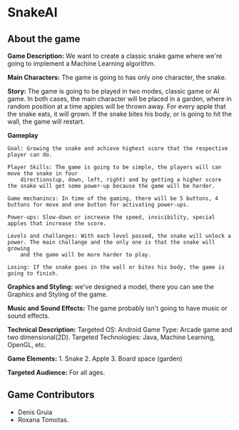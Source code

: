 # SnakeAI

## About the game

**Game Description:** We want to create a classic snake game where we're going to implement a
    Machine Learning algorithm.

**Main Characters:** The game is going to has only one character, the snake.

**Story:** The game is going to be played in two modes, classic game or AI game. 
In both cases, the main character will be placed in a garden, where in random position at a time apples will be thrown away.
For every apple that the snake eats, it will grown. If the snake bites his body, or is going to hit the wall, the game will restart.

**Gameplay**
```
Goal: Growing the snake and achieve highest score that the respective player can do.

Player Skills: The game is going to be simple, the players will can move the snake in four
    directions(up, down, left, right) and by getting a higher score the snake will get some power-up because the game will be harder.

Game mechanincs: In time of the gaming, there will be 5 buttons, 4 buttons for move and one button for activating power-ups. 

Power-ups: Slow-down or increase the speed, invicibility, special apples that increase the score.

Levels and challanges: With each level passed, the snake will unlock a power. The main challange and the only one is that the snake will growing 
    and the game will be more harder to play.

Losing: If the snake goes in the wall or bites his body, the game is going to finish.
```
    
**Graphics and Styling:** we've designed a model, there you can see the Graphics and Styling of the game.

**Music and Sound Effects:** The game probably isn't going to have music or sound effects.

**Technical Description:**
    Targeted OS: Android
    Game Type: Arcade game and two dimensional(2D).
    Targeted Technologies: Java, Machine Learning, OpenGL, etc.

**Game Elements:** 
    1. Snake
    2. Apple
    3. Board space (garden)

**Targeted Audience:** For all ages.

## Game Contributors 
* Denis Gruia
* Roxana Tomotas.
